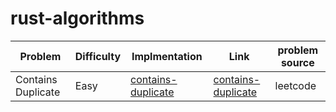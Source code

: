 # rust-algorithms

| Problem            | Difficulty | Implmentation                                     | Link                                                                   | problem source |
| ------------------ | ---------- | ------------------------------------------------- | ---------------------------------------------------------------------- | -------------- |
| Contains Duplicate | Easy       | [contains-duplicate](src/bin/contains-duplicate/) | [contains-duplicate](https://leetcode.com/problems/contains-duplicate) | leetcode       |
